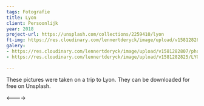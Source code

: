 ```yaml
---
tags: Fotografie
title: Lyon
client: Persoonlijk
year: 2018
project-url: https://unsplash.com/collections/2259410/lyon
ft-img: https://res.cloudinary.com/lennertderyck/image/upload/v1581282807/photo-1504882980278-1bb26861a895_1_xjwtzg.jpg
galery:
- https://res.cloudinary.com/lennertderyck/image/upload/v1581282807/photo-1504882980278-1bb26861a895_1_xjwtzg.jpg
- https://res.cloudinary.com/lennertderyck/image/upload/v1581282825/LYON_003_SMALL-1142x639_zkdg8g.jpg

---
```

These pictures were taken on a trip to Lyon. They can be downloaded for free on Unsplash.

<---->